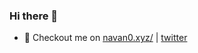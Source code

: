 ### Hi there 👋



- 🔭 Checkout me on [navan0.xyz/](http://navan0.xyz) | [twitter](https://twitter.com/twitter)
